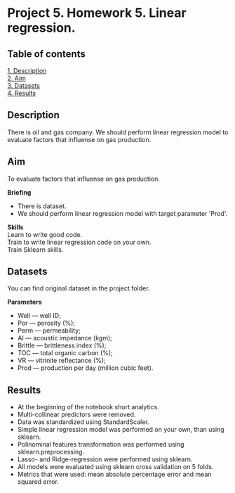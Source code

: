 # Project 5. Homework 5. Linear regression.

## Table of contents
[1. Description](https://github.com/ekaterinatao/Tutorial_projects/tree/main/project_5/README.md#Description)   
[2. Aim](https://github.com/ekaterinatao/Tutorial_projects/tree/main/project_5/README.md#Aim)  
[3. Datasets](https://github.com/ekaterinatao/Tutorial_projects/tree/main/project_5/README.md#Datasets)  
[4. Results](https://github.com/ekaterinatao/Tutorial_projects/tree/main/project_5/README.md#Results)  

## Description
There is oil and gas company. We should perform linear regression model to evaluate factors that influense on gas production.

## Aim
To evaluate factors that influense on gas production.  

**Briefing**  
- There is dataset.
- We should perform linear regression model with target parameter 'Prod'.  

**Skills**  
Learn to write good code.  
Train to write linear regression code on your own.  
Train Sklearn skills.  

## Datasets
You can find original dataset in the project folder.  

**Parameters**
- Well — well ID;
- Por — porosity (%);
- Perm — permeability;
- AI —  acoustic impedance (kgm);
- Brittle — brittleness index (%);
- TOC — total organic carbon (%);
- VR — vitrinite reflectance (%);
- Prod — production per day (million cubic feet).  

## Results
- At the beginning of the notebook short analytics.  
- Multi-collinear predictors were removed.
- Data was standardized using StandardScaler.
- Simple linear regression model was performed on your own, than using sklearn.
- Polinominal features transformation was performed using sklearn.preprocessing.
- Lasso- and Ridge-regression were performed using sklearn.
- All models were evaluated using sklearn cross validation on 5 folds.
- Metrics that were used: mean absolute percentage error and mean squared error.